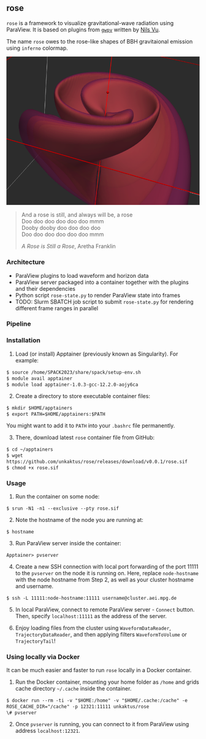 ## rose

`rose` is a framework to visualize gravitational-wave radiation using ParaView.
It is based on plugins from [`gwpv`](https://github.com/nilsvu/gwpv) written by [Nils Vu](https://github.com/nilsvu).

The name `rose` owes to the rose-like shapes of BBH gravitaional emission using `inferno` colormap.

![The rose](rose.png)

> And a rose is still, and always will be, a rose \
> Doo doo doo doo doo doo mmm \
> Dooby dooby doo doo doo doo \
> Doo doo doo doo doo doo mmm
>
> _A Rose is Still a Rose_, Aretha Franklin

### Architecture
- ParaView plugins to load waveform and horizon data
- ParaView server packaged into a container together with the plugins and their dependencies
- Python script `rose-state.py` to render ParaView state into frames
- TODO: Slurm SBATCH job script to submit `rose-state.py` for rendering different frame ranges in parallel

### Pipeline

### Installation
1. Load (or install) Apptainer (previously known as Singularity).
For example:

```shell
$ source /home/SPACK2023/share/spack/setup-env.sh
$ module avail apptainer
$ module load apptainer-1.0.3-gcc-12.2.0-aojy6ca
```

2. Create a directory to store executable container files:
```shell
$ mkdir $HOME/apptainers
$ export PATH=$HOME/apptainers:$PATH
```
You might want to add it to `PATH` into your `.bashrc` file permanently.

3. There, download latest `rose` container file from GitHub:
```shell
$ cd ~/apptainers
$ wget https://github.com/unkaktus/rose/releases/download/v0.0.1/rose.sif
$ chmod +x rose.sif
```

### Usage

1. Run the container on some node:
```shell
$ srun -N1 -n1 --exclusive --pty rose.sif
```
2. Note the hostname of the node you are running at:
```shell
$ hostname
```
3. Run ParaView server inside the container:
```shell
Apptainer> pvserver
```

4. Create a new SSH connection with local port forwarding of the port 11111 to the `pvserver` on the node it is running on. Here, replace `node-hostname` with the node hostname from Step 2, as well as your cluster hostname and username.
```shell
$ ssh -L 11111:node-hostname:11111 username@cluster.aei.mpg.de
```
5. In local ParaView, connect to remote ParaView server - `Connect` button.
Then, specify `localhost:11111` as the address of the server.

6. Enjoy loading files from the cluster using `WaveformDataReader`, `TrajectoryDataReader`, and then applying filters `WaveformToVolume` or `TrajectoryTail`!


### Using locally via Docker
It can be much easier and faster to run `rose` locally in a Docker container.

1. Run the Docker container, mounting your home folder as `/home` and grids cache directory `~/.cache` inside the container.
```shell
$ docker run --rm -ti -v "$HOME:/home" -v "$HOME/.cache:/cache" -e ROSE_CACHE_DIR="/cache" -p 12321:11111 unkaktus/rose
\# pvserver
```

2. Once `pvserver` is running, you can connect to it from ParaView using address `localhost:12321`.